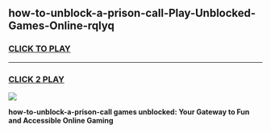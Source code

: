 
## how-to-unblock-a-prison-call-Play-Unblocked-Games-Online-rqlyq
<h3>
<a href="https://premium76.site?title=how-to-unblock-a-prison-call&ref=25A">CLICK TO PLAY</a></h3>
<hr>

<h3>
<a href="https://premium76.site?title=how-to-unblock-a-prison-call&ref=25A">CLICK 2 PLAY</a>
  
</h3>

<a href="https://premium76.site?title=how-to-unblock-a-prison-call&ref=25A"><img src="https://clearcache.store/games.png"></a>


**how-to-unblock-a-prison-call games unblocked: Your Gateway to Fun and Accessible Online Gaming**
